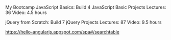 My Bootcamp
JavaScript Basics: Build 4 JavaScript Basic Projects
Lectures: 36
Video: 4.5 hours

jQuery from Scratch: Build 7 jQuery Projects
Lectures: 87
Video: 9.5 hours


https://hello-angularjs.appspot.com/spa#/searchtable



